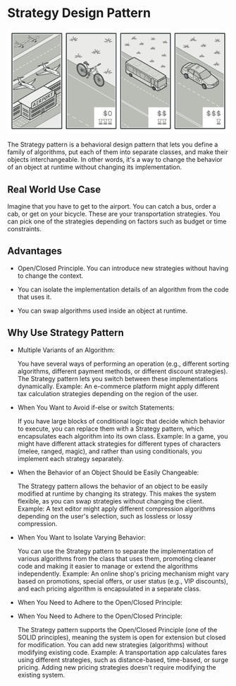 # Strategy Design Pattern

<p align="center">
  <img src="../../static/strategy.png">
</p>


The Strategy pattern is a behavioral design pattern that lets you define a family of algorithms, put each of them into separate classes, and make their objects interchangeable. In other words, it's a way to change the behavior of an object at runtime without changing its implementation.

## Real World Use Case 
Imagine that you have to get to the airport. You can catch a bus, order a cab, or get on your bicycle. These are your transportation strategies. You can pick one of the strategies depending on factors such as budget or time constraints.

## Advantages

* Open/Closed Principle. You can introduce new strategies without having to change the context.

*  You can isolate the implementation details of an algorithm from the code that uses it.

*  You can swap algorithms used inside an object at runtime.


## Why Use Strategy Pattern   

* Multiple Variants of an Algorithm:

    You have several ways of performing an operation (e.g., different sorting algorithms, different payment methods, or different discount strategies). The Strategy pattern lets you switch between these implementations dynamically.
    Example: An e-commerce platform might apply different tax calculation strategies depending on the region of the user.

* When You Want to Avoid if-else or switch Statements:

    If you have large blocks of conditional logic that decide which behavior to execute, you can replace them with a Strategy pattern, which encapsulates each algorithm into its own class.
    Example: In a game, you might have different attack strategies for different types of characters (melee, ranged, magic), and rather than using conditionals, you implement each strategy separately.

* When the Behavior of an Object Should be Easily Changeable:

    The Strategy pattern allows the behavior of an object to be easily modified at runtime by changing its strategy. This makes the system flexible, as you can swap strategies without changing the client.
    Example: A text editor might apply different compression algorithms depending on the user's selection, such as lossless or lossy compression.

* When You Want to Isolate Varying Behavior:

    You can use the Strategy pattern to separate the implementation of various algorithms from the class that uses them, promoting cleaner code and making it easier to manage or extend the algorithms independently.
    Example: An online shop's pricing mechanism might vary based on promotions, special offers, or user status (e.g., VIP discounts), and each pricing algorithm is encapsulated in a separate class.

* When You Need to Adhere to the Open/Closed Principle:
* When You Need to Adhere to the Open/Closed Principle:

    The Strategy pattern supports the Open/Closed Principle (one of the SOLID principles), meaning the system is open for extension but closed for modification. You can add new strategies (algorithms) without modifying existing code.
    Example: A transportation app calculates fares using different strategies, such as distance-based, time-based, or surge pricing. Adding new pricing strategies doesn't require modifying the existing system.